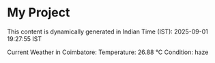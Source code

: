 # My Project

This content is dynamically generated in Indian Time (IST): 2025-09-01 19:27:55 IST


Current Weather in Coimbatore:
Temperature: 26.88 °C
Condition: haze
